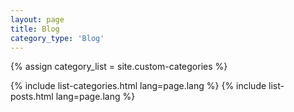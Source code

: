 ```yaml
---
layout: page
title: Blog
category_type: 'Blog'
---
```

{% assign category_list = site.custom-categories %}

{% include list-categories.html lang=page.lang %}
{% include list-posts.html lang=page.lang %}